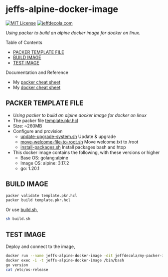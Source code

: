 # jeffs-alpine-docker-image

[![MIT License](http://img.shields.io/:license-mit-blue.svg)](http://jeffdecola.mit-license.org)
[![jeffdecola.com](https://img.shields.io/badge/website-jeffdecola.com-blue)](https://jeffdecola.com)

  _Using packer to build an alpine docker image for docker on linux._

Table of Contents

* [PACKER TEMPLATE FILE](https://github.com/JeffDeCola/my-packer-image-builds/tree/master/docker-images/jeffs-alpine-docker-image#packer-template-file)
* [BUILD IMAGE](https://github.com/JeffDeCola/my-packer-image-builds/tree/master/docker-images/jeffs-alpine-docker-image#build-image)
* [TEST IMAGE](https://github.com/JeffDeCola/my-packer-image-builds/tree/master/docker-images/jeffs-alpine-docker-image#test-image)

Documentation and Reference

* My
  [packer cheat sheet](https://github.com/JeffDeCola/my-cheat-sheets/tree/master/software/operations/orchestration/builds-deployment-containers/packer-cheat-sheet)
* My
  [docker cheat sheet](https://github.com/JeffDeCola/my-cheat-sheets/tree/master/software/operations/orchestration/builds-deployment-containers/docker-cheat-sheet)

## PACKER TEMPLATE FILE

* _Using packer to build an alpine docker image for docker on linux_
* The packer file
  [template.pkr.hcl](https://github.com/JeffDeCola/my-packer-image-builds/tree/master/docker-images/jeffs-alpine-docker-image/template.pkr.hcl)
* Size: ~260MB
* Configure and provision
  * [update-upgrade-system.sh](https://github.com/JeffDeCola/my-packer-image-builds/tree/master/docker-images/jeffs-alpine-docker-image/install-scripts/update-upgrade-system.sh)
    Update & upgrade
  * [move-welcome-file-to-root.sh](https://github.com/JeffDeCola/my-packer-image-builds/tree/master/docker-images/jeffs-alpine-docker-image/install-scripts/move-welcome-file-to-root.sh)
    Move welcome.txt to /root
  * [install-packages.sh](https://github.com/JeffDeCola/my-packer-image-builds/tree/master/docker-images/jeffs-alpine-docker-image/install-scripts/install-packages.sh)
    Install packages bash and htop  
* This docker image contains the following, with these versions or higher
  * Base OS: golang:alpine
  * Image OS: alpine: 3.17.2
  * go: 1.20.1

## BUILD IMAGE

```bash
packer validate template.pkr.hcl
packer build template.pkr.hcl
```

Or use
[build.sh](https://github.com/JeffDeCola/my-packer-image-builds/tree/master/docker-images/jeffs-alpine-docker-imagebuild-image.sh),

```bash
sh build.sh
```

## TEST IMAGE

Deploy and connect to the image,

```bash
docker run --name jeffs-alpine-docker-image -dit jeffdecola/my-packer-image-builds/jeffs-alpine-docker-image
docker exec -i -t jeffs-alpine-docker-image /bin/bash
go version
cat /etc/os-release
```
